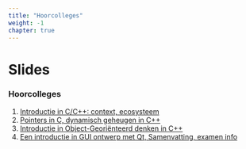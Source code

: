 ```yaml
---
title: "Hoorcolleges"
weight: -1
chapter: true
---
```


# Slides

### Hoorcolleges

1. [Introductie in C/C++: context, ecosysteem](/hoorcolleges/slides-1/)
2. [Pointers in C, dynamisch geheugen in C++](/hoorcolleges/slides-2/)
3. [Introductie in Object-Georiënteerd denken in C++](/hoorcolleges/slides-3/)
4. [Een introductie in GUI ontwerp met Qt, Samenvatting, examen info](/hoorcolleges/slides-4)

